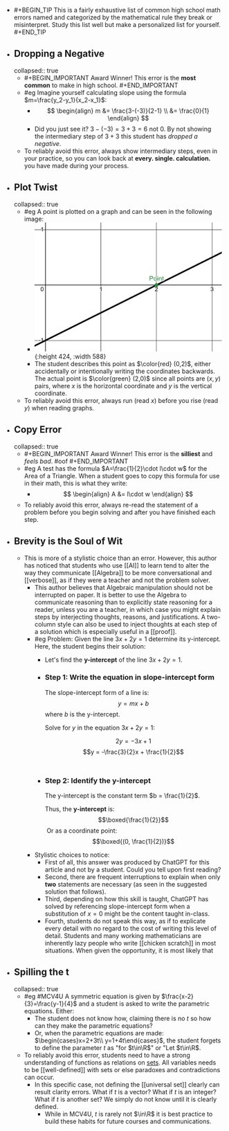 - #+BEGIN_TIP
  This is a fairly exhaustive list of common high school math errors named and categorized by the mathematical rule they break or misinterpret. Study this list well but make a personalized list for yourself.
  #+END_TIP
- ## Dropping a Negative
  collapsed:: true
	- #+BEGIN_IMPORTANT
	  Award Winner!  This error is the **most common** to make in high school.
	  #+END_IMPORTANT
	- #eg Imagine yourself calculating slope using the formula $m=\frac{y_2-y_1}{x_2-x_1}$:
		- $$ \begin{align}
		  m &= \frac{3-(-3)}{2-1} \\
		  &= \frac{0}{1}
		  \end{align} $$
		- Did you just see it? $3-(-3) = 3+3 = 6$ not $0$. By not showing the intermediary step of $3+3$ this student has *dropped a negative*.
	- To reliably avoid this error, always show intermediary steps, even in your practice, so you can look back at **every. single. calculation.** you have made during your process.
- ## Plot Twist
  collapsed:: true
	- #eg A point is plotted on a graph and can be seen in the following image:
		- ![image.png](../assets/image_1748665423882_0.png){:height 424, :width 588}
		- The student describes this point as $\color{red} (0,2)$, either accidentally or intentionally writing the coordinates backwards. The actual point is $\color{green} (2,0)$ since all points are $(x,y)$ pairs, where $x$ is the horizontal coordinate and $y$ is the vertical coordinate.
	- To reliably avoid this error, always run (read $x$) before you rise (read $y$) when reading graphs.
- ## Copy Error
  collapsed:: true
	- #+BEGIN_IMPORTANT
	  Award Winner! This error is the **silliest** and *feels bad*. #oof
	  #+END_IMPORTANT
	- #eg A test has the formula $A=\frac{1}{2}\cdot l\cdot w$ for the Area of a Triangle. When a student goes to copy this formula for use in their math, this is what they write:
		- $$ \begin{align}
		  A &= l\cdot w
		  \end{align} $$
	- To reliably avoid this error, always re-read the statement of a problem before you begin solving and after you have finished each step.
- ## Brevity is the Soul of Wit
	- This is more of a stylistic choice than an error. However, this author has noticed that students who use [[AI]] to learn tend to alter the way they communicate [[Algebra]] to be more conversational and [[verbose]], as if they were a teacher and not the problem solver.
		- This author believes that Algebraic manipulation should not be interrupted on paper. It is better to use the Algebra to communicate reasoning than to explicitly state reasoning for a reader, unless you are a teacher, in which case you might explain steps by interjecting thoughts, reasons, and justifications. A two-column style can also be used to inject thoughts at each step of a solution which is especially useful in a [[proof]].
		- #eg Problem:  Given the line $3x+2y=1$ determine its y-intercept. Here, the student begins their solution:
			- Let's find the **y-intercept** of the line $3x+2y=1$.
			- ### Step 1: Write the equation in slope-intercept form
			  
			  The slope-intercept form of a line is:
			  $$y=mx+b$$
			  where $b$ is the y-intercept.
			  
			  Solve for $y$ in the equation $3x+2y=1$:
			  
			  $$2y=−3x+1$$
			  $$y = -\frac{3}{2}x + \frac{1}{2}$$​
			- ### Step 2: Identify the y-intercept
			  
			  The y-intercept is the constant term $b = \frac{1}{2}$​.
			  
			  Thus, the **y-intercept** is:
			  $$\boxed{\frac{1}{2}}$$​​
			  Or as a coordinate point:
			  $$\boxed{(0, \frac{1}{2})}$$
		- Stylistic choices to notice:
			- First of all, this answer was produced by ChatGPT for this article and not by a student. Could you tell upon first reading?
			- Second, there are frequent interruptions to explain when only **two** statements are necessary (as seen in the suggested solution that follows).
			- Third, depending on how this skill is taught, ChatGPT has solved by referencing slope-intercept form when a substitution of $x=0$ might be the content taught in-class.
			- Fourth, students do not speak this way, as if to explicate every detail with no regard to the cost of writing this level of detail. Students and many working mathematicians are inherently lazy people who write [[chicken scratch]] in most situations. When given the opportunity, it is most likely that
- ## Spilling the t
  collapsed:: true
	- #eg #MCV4U A symmetric equation is given by $\frac{x-2}{3}=\frac{y-1}{4}$ and a student is asked to write the parametric equations. Either:
		- The student does not know how, claiming there is no $t$ so how can they make the parametric equations?
		- Or, when the parametric equations are made: $\begin{cases}x=2+3t\\ y=1+4t\end{cases}$, the student forgets to define the parameter $t$ as "for $t\in\R$" or "Let $t\in\R$.
	- To reliably avoid this error, students need to have a strong understanding of functions as relations on [sets]([[set]]). All variables needs to be [[well-defined]] with sets or else paradoxes and contradictions can occur.
		- In this specific case, not defining the [[universal set]] clearly can result clarity errors. What if $t$ is a vector? What if $t$ is an integer? What if $t$ is another set? We simply do not know until it is clearly defined.
			- While in MCV4U, $t$ is rarely not $\in\R$ it is best practice to build these habits for future courses and communications.